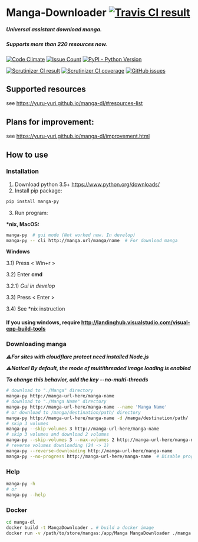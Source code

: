 # Manga-Downloader [![Travis CI result](https://travis-ci.org/yuru-yuri/manga-dl.svg?branch=master)](https://travis-ci.org/yuru-yuri/manga-dl/branches)

##### Universal assistant download manga.
##### Supports more than 220 resources now.

[![Code Climate](https://codeclimate.com/github/yuru-yuri/manga-dl/badges/gpa.svg)](https://codeclimate.com/github/yuru-yuri/manga-dl)
[![Issue Count](https://codeclimate.com/github/yuru-yuri/manga-dl/badges/issue_count.svg)](https://codeclimate.com/github/yuru-yuri/manga-dl)
[![PyPI - Python Version](https://img.shields.io/pypi/pyversions/manga-py.svg)](https://pypi.org/project/manga-py/)

[![Scrutinizer CI result](https://scrutinizer-ci.com/g/yuru-yuri/manga-dl/badges/quality-score.png?b=master)](https://scrutinizer-ci.com/g/yuru-yuri/manga-dl)
[![Scrutinizer CI coverage](https://scrutinizer-ci.com/g/yuru-yuri/manga-dl/badges/coverage.png?b=master)](https://scrutinizer-ci.com/g/yuru-yuri/manga-dl)
[![GitHub issues](https://img.shields.io/github/issues/yuru-yuri/manga-dl.svg)](https://github.com/yuru-yuri/manga-dl/issues)


## Supported resources

see https://yuru-yuri.github.io/manga-dl/#resources-list


## Plans for improvement:

see https://yuru-yuri.github.io/manga-dl/improvement.html

## How to use

### Installation

1) Download python 3.5+
https://www.python.org/downloads/
2) Install pip package:
```bash
pip install manga-py
```
3) Run program:

**\*nix, MacOS:**
```bash
manga-py  # gui mode (Not worked now. In develop)
manga-py -- cli http://manga.url/manga/name  # For download manga
```
__Windows__

3.1) Press < Win+r >

3.2) Enter __cmd__

3.2.1) _Gui in develop_

3.3) Press < Enter >

3.4) See *nix instruction


#### If you using windows, require http://landinghub.visualstudio.com/visual-cpp-build-tools

### Downloading manga

___:warning:For sites with cloudflare protect need installed Node.js___

___:warning:Notice! By default, the mode of multithreaded image loading is enabled___

___To change this behavior, add the key --no-multi-threads___

```bash
# download to "./Manga" directory
manga-py http://manga-url-here/manga-name
# download to "./Manga Name" directory
manga-py http://manga-url-here/manga-name --name 'Manga Name'
# or download to /manga/destination/path/ directory
manga-py http://manga-url-here/manga-name -d /manga/destination/path/
# skip 3 volumes
manga-py --skip-volumes 3 http://manga-url-here/manga-name
# skip 3 volumes and download 2 volumes
manga-py --skip-volumes 3 --max-volumes 2 http://manga-url-here/manga-name
# reverse volumes downloading (24 -> 1)
manga-py --reverse-downloading http://manga-url-here/manga-name
manga-py --no-progress http://manga-url-here/manga-name  # Disable progressbar
```

### Help

```bash
manga-py -h
# or
manga-py --help
```

### Docker

```bash
cd manga-dl
docker build -t MangaDownloader . # build a docker image
docker run -v /path/to/store/mangas:/app/Manga MangaDownloader ./manga.py --cli http://manga-url-here/manga-name # run it
```
